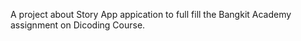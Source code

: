 A project about Story App appication to full fill the Bangkit Academy assignment on Dicoding Course.
